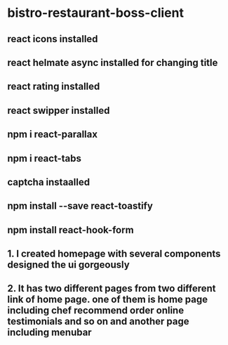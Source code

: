 # bistro-restaurant-boss-client

## react icons installed

## react helmate async installed for changing title

## react rating installed

## react swipper installed

## npm i react-parallax

## npm i react-tabs

## captcha instaalled

## npm install --save react-toastify

## npm install react-hook-form

## 1. I created homepage with several components designed the ui gorgeously

## 2. It has two different pages from two different link of home page. one of them is home page including chef recommend order online testimonials and so on and another page including menubar
